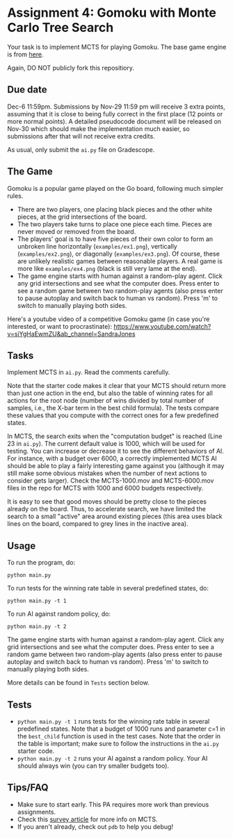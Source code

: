 # Assignment 4: Gomoku with Monte Carlo Tree Search

Your task is to implement MCTS for playing Gomoku. The base game engine is from [here](https://github.com/HackerSir/PygameTutorials/tree/master/Lesson04/Gomoku). 

Again, DO NOT publicly fork this repositiory. 

## Due date
Dec-6 11:59pm. Submissions by Nov-29 11:59 pm will receive 3 extra points, assuming that it is close to being fully correct in the first place (12 points or more normal points). A detailed pseudocode document will be released on Nov-30 which should make the implementation much easier, so submissions after that will not receive extra credits. 

As usual, only submit the `ai.py` file on Gradescope. 

## The Game
Gomoku is a popular game played on the Go board, following much simpler rules. 

- There are two players, one placing black pieces and the other white pieces, at the grid intersections of the board. 
- The two players take turns to place one piece each time. Pieces are never moved or removed from the board. 
- The players' goal is to have five pieces of their own color to form an unbroken line horizontally (`examples/ex1.png`), vertically (`examples/ex2.png`), or diagonally (`examples/ex3.png`). Of course, these are unlikely realistic games between reasonable players. A real game is more like `examples/ex4.png` (black is still very lame at the end).  
- The game engine starts with human against a random-play agent. Click any grid intersections and see what the computer does. Press enter to see a random game between two random-play agents (also press enter to pause autoplay and switch back to human vs random). Press 'm' to switch to manually playing both sides.  

Here's a youtube video of a competitive Gomoku game (in case you're interested, or want to procrastinate): https://www.youtube.com/watch?v=siYgHaEwmZU&ab_channel=SandraJones

## Tasks
Implement MCTS in `ai.py`. Read the comments carefully.

Note that the starter code makes it clear that your MCTS should return more than just one action in the end, but also the table of winning rates for all actions for the root node (number of wins divided by total number of samples, i.e., the X-bar term in the best child formula). The tests compare these values that you compute with the correct ones for a few predefined states. 

In MCTS, the search exits when the "computation budget" is reached (Line 23 in `ai.py`). The current default value is 1000, which will be used for testing. You can increase or decrease it to see the different behaviors of AI. For instance, with a budget over 6000, a correctly implemented MCTS AI should be able to play a fairly interesting game against you (although it may still make some obvious mistakes when the number of next actions to consider gets larger). Check the MCTS-1000.mov and MCTS-6000.mov files in the repo for MCTS with 1000 and 6000 budgets respectively.

It is easy to see that good moves should be pretty close to the pieces already on the board. Thus, to accelerate search, we have limited the search to a small "active" area around existing pieces (this area uses black lines on the board, compared to grey lines in the inactive area). 

## Usage
To run the program, do:
```
python main.py
```

To run tests for the winning rate table in several predefined states, do:
```
python main.py -t 1
```

To run AI against random policy, do:
```
python main.py -t 2
```

The game engine starts with human against a random-play agent. Click any grid intersections and see what the computer does. Press enter to see a random game between two random-play agents (also press enter to pause autoplay and switch back to human vs random). Press 'm' to switch to manually playing both sides.  

More details can be found in `Tests` section below.

## Tests
- `python main.py -t 1` runs tests for the winning rate table in several predefined states. Note that a budget of 1000 runs and parameter c=1 in the `best_child` function is used in the test cases. Note that the order in the table is important; make sure to follow the instructions in the `ai.py` starter code. 
- `python main.py -t 2` runs your AI against a random policy. Your AI should always win (you can try smaller budgets too). 

## Tips/FAQ
- Make sure to start early. This PA requires more work than previous assignments. 
- Check this [survey article](http://www.incompleteideas.net/609%20dropbox/other%20readings%20and%20resources/MCTS-survey.pdf) for more info on MCTS. 
- If you aren't already, check out `pdb` to help you debug!